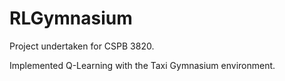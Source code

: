 # RLGymnasium

Project undertaken for CSPB 3820. 

Implemented Q-Learning with the Taxi Gymnasium environment.
